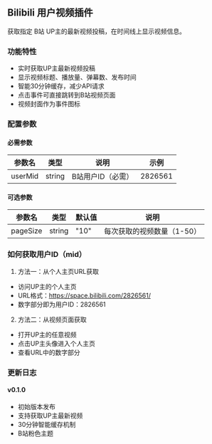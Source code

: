## Bilibili 用户视频插件

获取指定 B站 UP主的最新视频投稿，在时间线上显示视频信息。

### 功能特性

- 实时获取UP主最新视频投稿
- 显示视频标题、播放量、弹幕数、发布时间
- 智能30分钟缓存，减少API请求
- 点击事件可直接跳转到B站视频页面
- 视频封面作为事件图标

### 配置参数

#### 必需参数

| 参数名     | 类型     | 说明         | 示例      |
|---------|--------|------------|---------|
| userMid | string | B站用户ID（必需） | 2826561 |

#### 可选参数

| 参数名      | 类型     | 默认值  | 说明              |
|----------|--------|------|-----------------|
| pageSize | string | "10" | 每次获取的视频数量（1-50） |

### 如何获取用户ID（mid）

1. 方法一：从个人主页URL获取
  - 访问UP主的个人主页
  - URL格式：https://space.bilibili.com/2826561/
  - 数字部分即为用户ID：2826561
2. 方法二：从视频页面获取
  - 打开UP主的任意视频
  - 点击UP主头像进入个人主页
  - 查看URL中的数字部分

### 更新日志

#### v0.1.0

  - 初始版本发布
  - 支持获取UP主最新视频
  - 30分钟智能缓存机制
  - B站粉色主题
